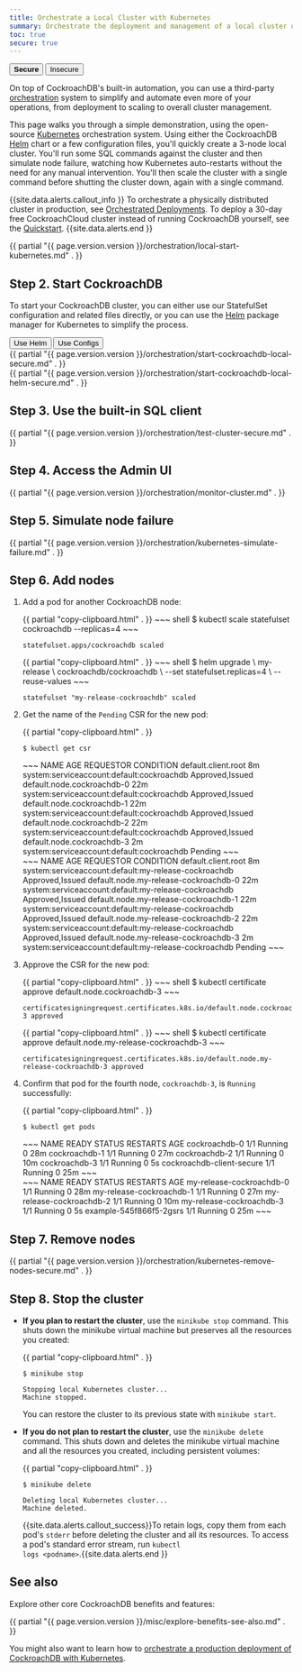 ```yaml
---
title: Orchestrate a Local Cluster with Kubernetes
summary: Orchestrate the deployment and management of a local cluster using Kubernetes.
toc: true
secure: true
---
```


<div class="filters filters-big clearfix">
  <button class="filter-button current"><strong>Secure</strong></button>
  <a href="orchestrate-a-local-cluster-with-kubernetes-insecure.html"><button class="filter-button">Insecure</button></a>
</div>

On top of CockroachDB's built-in automation, you can use a third-party [orchestration](orchestration.html) system to simplify and automate even more of your operations, from deployment to scaling to overall cluster management.

This page walks you through a simple demonstration, using the open-source [Kubernetes](http://kubernetes.io/) orchestration system. Using either the CockroachDB [Helm](https://helm.sh/) chart or a few configuration files, you'll quickly create a 3-node local cluster. You'll run some SQL commands against the cluster and then simulate node failure, watching how Kubernetes auto-restarts without the need for any manual intervention. You'll then scale the cluster with a single command before shutting the cluster down, again with a single command.

{{site.data.alerts.callout_info }}
To orchestrate a physically distributed cluster in production, see [Orchestrated Deployments](orchestration.html). To deploy a 30-day free CockroachCloud cluster instead of running CockroachDB yourself, see the [Quickstart](../cockroachcloud/quickstart.html).
{{site.data.alerts.end }}

{{ partial "{{ page.version.version }}/orchestration/local-start-kubernetes.md" . }}

## Step 2. Start CockroachDB

To start your CockroachDB cluster, you can either use our StatefulSet configuration and related files directly, or you can use the [Helm](https://helm.sh/) package manager for Kubernetes to simplify the process.

<div class="filters filters-big clearfix">
    <button class="filter-button" data-scope="helm">Use Helm</button>
    <button class="filter-button" data-scope="manual">Use Configs</button>
</div>

<section class="filter-content" markdown="1" data-scope="manual">
{{ partial "{{ page.version.version }}/orchestration/start-cockroachdb-local-secure.md" . }}
</section>

<section class="filter-content" markdown="1" data-scope="helm">
{{ partial "{{ page.version.version }}/orchestration/start-cockroachdb-local-helm-secure.md" . }}
</section>

## Step 3. Use the built-in SQL client

{{ partial "{{ page.version.version }}/orchestration/test-cluster-secure.md" . }}

## Step 4. Access the Admin UI

{{ partial "{{ page.version.version }}/orchestration/monitor-cluster.md" . }}

## Step 5. Simulate node failure

{{ partial "{{ page.version.version }}/orchestration/kubernetes-simulate-failure.md" . }}

## Step 6. Add nodes

1. Add a pod for another CockroachDB node:

    <section class="filter-content" markdown="1" data-scope="manual">
    {{ partial "copy-clipboard.html" . }}
    ~~~ shell
    $ kubectl scale statefulset cockroachdb --replicas=4
    ~~~

    ~~~
    statefulset.apps/cockroachdb scaled
    ~~~
    </section>

    <section class="filter-content" markdown="1" data-scope="helm">
    {{ partial "copy-clipboard.html" . }}
    ~~~ shell
    $ helm upgrade \
    my-release \
    cockroachdb/cockroachdb \
    --set statefulset.replicas=4 \
    --reuse-values
    ~~~

    ~~~
    statefulset "my-release-cockroachdb" scaled
    ~~~
    </section>

2. Get the name of the `Pending` CSR for the new pod:

    {{ partial "copy-clipboard.html" . }}
    ~~~ shell
    $ kubectl get csr
    ~~~

    <section class="filter-content" markdown="1" data-scope="manual">
    ~~~
    NAME                         AGE       REQUESTOR                                   CONDITION
    default.client.root          8m        system:serviceaccount:default:cockroachdb   Approved,Issued
    default.node.cockroachdb-0   22m       system:serviceaccount:default:cockroachdb   Approved,Issued
    default.node.cockroachdb-1   22m       system:serviceaccount:default:cockroachdb   Approved,Issued
    default.node.cockroachdb-2   22m       system:serviceaccount:default:cockroachdb   Approved,Issued
    default.node.cockroachdb-3   2m        system:serviceaccount:default:cockroachdb   Pending
    ~~~
    </section>

    <section class="filter-content" markdown="1" data-scope="helm">
    ~~~
    NAME                                    AGE   REQUESTOR                                              CONDITION
    default.client.root                     8m    system:serviceaccount:default:my-release-cockroachdb   Approved,Issued
    default.node.my-release-cockroachdb-0   22m   system:serviceaccount:default:my-release-cockroachdb   Approved,Issued
    default.node.my-release-cockroachdb-1   22m   system:serviceaccount:default:my-release-cockroachdb   Approved,Issued
    default.node.my-release-cockroachdb-2   22m   system:serviceaccount:default:my-release-cockroachdb   Approved,Issued
    default.node.my-release-cockroachdb-3   2m    system:serviceaccount:default:my-release-cockroachdb   Pending
    ~~~
    </section>

3. Approve the CSR for the new pod:

    <section class="filter-content" markdown="1" data-scope="manual">
    {{ partial "copy-clipboard.html" . }}
    ~~~ shell
    $ kubectl certificate approve default.node.cockroachdb-3
    ~~~

    ~~~
    certificatesigningrequest.certificates.k8s.io/default.node.cockroachdb-3 approved
    ~~~
    </section>

    <section class="filter-content" markdown="1" data-scope="helm">
    {{ partial "copy-clipboard.html" . }}
    ~~~ shell
    $ kubectl certificate approve default.node.my-release-cockroachdb-3
    ~~~

    ~~~
    certificatesigningrequest.certificates.k8s.io/default.node.my-release-cockroachdb-3 approved
    ~~~
    </section>

4. Confirm that pod for the fourth node, `cockroachdb-3`, is `Running` successfully:

    {{ partial "copy-clipboard.html" . }}
    ~~~ shell
    $ kubectl get pods
    ~~~

    <section class="filter-content" markdown="1" data-scope="manual">
    ~~~
    NAME                         READY     STATUS    RESTARTS   AGE
    cockroachdb-0                1/1       Running   0          28m
    cockroachdb-1                1/1       Running   0          27m
    cockroachdb-2                1/1       Running   0          10m
    cockroachdb-3                1/1       Running   0          5s
    cockroachdb-client-secure    1/1       Running   0          25m
    ~~~
    </section>

    <section class="filter-content" markdown="1" data-scope="helm">
    ~~~
    NAME                                 READY     STATUS    RESTARTS   AGE
    my-release-cockroachdb-0             1/1       Running   0          28m
    my-release-cockroachdb-1             1/1       Running   0          27m
    my-release-cockroachdb-2             1/1       Running   0          10m
    my-release-cockroachdb-3             1/1       Running   0          5s
    example-545f866f5-2gsrs              1/1       Running   0          25m
    ~~~
    </section>

## Step 7. Remove nodes

{{ partial "{{ page.version.version }}/orchestration/kubernetes-remove-nodes-secure.md" . }}

## Step 8. Stop the cluster

- **If you plan to restart the cluster**, use the `minikube stop` command. This shuts down the minikube virtual machine but preserves all the resources you created:

    {{ partial "copy-clipboard.html" . }}
    ~~~ shell
    $ minikube stop
    ~~~

    ~~~
    Stopping local Kubernetes cluster...
    Machine stopped.
    ~~~

    You can restore the cluster to its previous state with `minikube start`.

- **If you do not plan to restart the cluster**, use the `minikube delete` command. This shuts down and deletes the minikube virtual machine and all the resources you created, including persistent volumes:

    {{ partial "copy-clipboard.html" . }}
    ~~~ shell
    $ minikube delete
    ~~~

    ~~~
    Deleting local Kubernetes cluster...
    Machine deleted.
    ~~~

    {{site.data.alerts.callout_success}}To retain logs, copy them from each pod's <code>stderr</code> before deleting the cluster and all its resources. To access a pod's standard error stream, run <code>kubectl logs &lt;podname&gt;</code>.{{site.data.alerts.end }}

## See also

Explore other core CockroachDB benefits and features:

{{ partial "{{ page.version.version }}/misc/explore-benefits-see-also.md" . }}

You might also want to learn how to [orchestrate a production deployment of CockroachDB with Kubernetes](orchestrate-cockroachdb-with-kubernetes.html).
